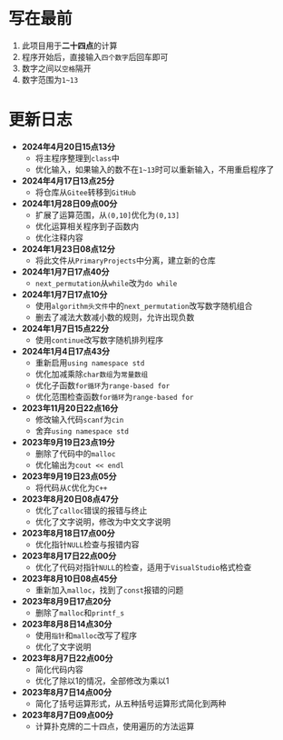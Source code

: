 # 写在最前

1. 此项目用于**二十四点**的计算
2. 程序开始后，直接输入```四个数字```后回车即可
3. 数字之间以```空格```隔开
4. 数字范围为```1~13```

# 更新日志

- **2024年4月20日15点13分**
    - 将主程序整理到```class```中
    - 优化输入，如果输入的数不在```1~13```时可以重新输入，不用重启程序了
- **2024年4月17日13点25分**
    - 将仓库从```Gitee```转移到```GitHub```
- **2024年1月28日09点00分**
    - 扩展了运算范围，从```(0,10]```优化为```(0,13]```
    - 优化运算相关程序到子函数内
    - 优化注释内容
- **2024年1月23日08点12分**
    - 将此文件从```PrimaryProjects```中分离，建立新的仓库
- **2024年1月7日17点40分**
    - ```next_permutation```从```while```改为```do while```
- **2024年1月7日17点10分**
    - 使用```algorithm头文件```中的```next_permutation```改写数字随机组合
    - 删去了减法大数减小数的规则，允许出现负数
- **2024年1月7日15点22分**
    - 使用```continue```改写数字随机排列程序
- **2024年1月4日17点43分**
    - 重新启用```using namespace std```
    - 优化加减乘除```char数组```为```常量数组```
    - 优化子函数```for循环```为```range-based for```
    - 优化范围检查函数```for循环```为```range-based for```
- **2023年11月20日22点16分**
    - 修改输入代码```scanf```为```cin```
    - 舍弃```using namespace std```
- **2023年9月19日23点19分**
    - 删除了代码中的```malloc```
    - 优化输出为```cout << endl```
- **2023年9月19日23点05分**
    - 将代码从```C```优化为```C++```
- **2023年8月20日08点47分**
    - 优化了```calloc```错误的报错与终止
    - 优化了文字说明，修改为中文文字说明
- **2023年8月18日17点00分**
    - 优化指针```NULL```检查与报错内容
- **2023年8月17日22点00分**
    - 优化了代码对指针```NULL```的检查，适用于```VisualStudio```格式检查
- **2023年8月10日08点45分**
    - 重新加入```malloc```，找到了```const```报错的问题
- **2023年8月9日17点20分**
    - 删除了```malloc```和```printf_s```
- **2023年8月8日14点30分**
    - 使用```指针```和```malloc```改写了程序
    - 优化了文字说明
- **2023年8月7日22点00分**
    - 简化代码内容
    - 优化了除以1的情况，全部修改为乘以1
- **2023年8月7日14点00分**
    - 简化了括号运算形式，从五种括号运算形式简化到两种
- **2023年8月7日09点00分**
    - 计算扑克牌的二十四点，使用遍历的方法运算
